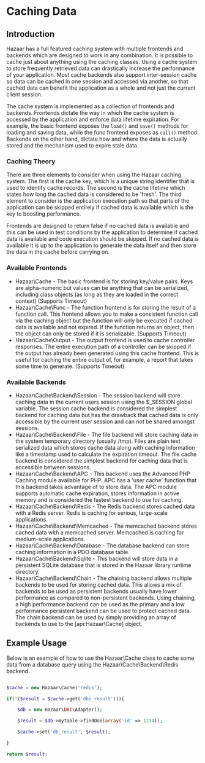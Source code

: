 ﻿# Caching Data

## Introduction

Hazaar has a full featured caching system with multiple frontends and backends which are designed to work in any combination. It is possible to cache just about anything using the caching classes. Using a cache system to store frequently retrieved data can drastically increase the performance of your application. Most cache backends also support inter-session cache so data can be cached in one session and accessed via another, so that cached data can benefit the application as a whole and not just the current client session.

The cache system is implemented as a collection of frontends and backends. Frontends dictate the way in which the cache system is accessed by the application and enforce data lifetime expiration. For example, the basic frontend exposes the `load()` and `save()` methods for loading and saving data, while the func frontend exposes as `call()` method. Backends on the other hand, dictate how and where the data is actually stored and the mechanism used to expire stale data.

### Caching Theory

There are three elements to consider when using the Hazaar caching system. The first is the cache key, which is a unique string identifier that is used to identify cache records. The second is the cache lifetime which states how long the cached data is considered to be 'fresh'. The third element to consider is the application execution path so that parts of the application can be skipped entirely if cached data is available which is the key to boosting performance.

Frontends are designed to return false if no cached data is available and this can be used in test conditions by the application to determine if cached data is available and code execution should be skipped. If no cached data is available it is up to the application to generate the data itself and then store the data in the cache before carrying on.

### Available Frontends

* Hazaar\Cache - The basic frontend is for storing key/value pairs. Keys are alpha-numeric but values can be anything that can be serialized, including class objects (as long as they are loaded in the correct context) (Supports Timeout)
* Hazaar\Cache\Func - The function frontend is for storing the result of a function call. This frontend allows you to make a consistent function call via the caching object but the function will only be executed if cached data is available and not expired. If the function returns an object, then the object can only be stored if it is serializable. (Supports Timeout)
* Hazaar\Cache\Output - The output frontend is used to cache controller responses. The entire execution path of a controller can be skipped if the output has already been generated using this cache frontend. This is useful for caching the entire output of, for example, a report that takes some time to generate. (Supports Timeout)

### Available Backends

* Hazaar\Cache\Backend\Session - The session backend will store caching data in the current users session using the $_SESSION global variable. The session cache backend is considered the simplest backend for caching data but has the drawback that cached data is only accessible by the current user session and can not be shared amongst sessions.
* Hazaar\Cache\Backend\File - The file backend will store caching data in the system temporary directory (usually /tmp). Files are plain text serialized data which stores cache data along with caching information like a timestamp used to calculate the expiration timeout. The file cache backend is considered the simplest backend for caching data that is accessible between sessions.
* Hazaar\Cache\Backend\APC - This backend uses the Advanced PHP Caching module available for PHP. APC has a 'user cache' function that this backend takes advantage of to store data. The APC module supports automatic cache expiration, stores information in active memory and is considered the fastest backend to use for caching.
* Hazaar\Cache\Backend\Redis - The Redis backend stores cached data with a Redis server. Redis is caching for serious, large-scale applications.
* Hazaar\Cache\Backend\Memcached - The memcached backend stores cached data with a memcached server. Memcached is caching for medium-scale applications.
* Hazaar\Cache\Backend\Database - The database backend can store caching information in a PDO database table.
* Hazaar\Cache\Backend\Sqlite - This backend will store data in a persistent SQLite database that is stored in the Hazaar library runtime directory.
* Hazaar\Cache\Backend\Chain - The chaining backend allows multiple backends to be used for storing cached data. This allows a mix of backends to be used as persistent backends usually have lower performance as compared to non-persistent backends. Using chaining, a high performance backend can be used as the primary and a low performance persistent backend can be used to protect cached data. The chain backend can be used by simply providing an array of backends to use to the [api:Hazaar\Cache] object.

## Example Usage

Below is an example of how to use the Hazaar\Cache class to cache some data from a database query using the Hazaar\Cache\Backend\Redis backend.

```php

$cache = new Hazaar\Cache('redis');

if(!($result = $cache->get('dbi_result'))){

    $db = new Hazaar\DBI\Adapter();

    $result = $db->mytable->findOne(array('id' => 1234));

    $cache->set('db_result', $result);

}

return $result;
```